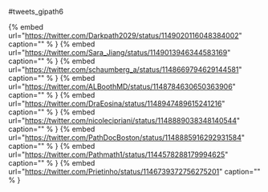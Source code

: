 #tweets_gipath6

{% embed url="https://twitter.com/Darkpath2029/status/1149020116048384002"  caption="" % }
{% embed url="https://twitter.com/Sara_Jiang/status/1149013946344583169"  caption="" % }
{% embed url="https://twitter.com/schaumberg_a/status/1148669794629144581"  caption="" % }
{% embed url="https://twitter.com/ALBoothMD/status/1148784630650363906"  caption="" % }
{% embed url="https://twitter.com/DraEosina/status/1148947489615241216"  caption="" % }
{% embed url="https://twitter.com/nicolecipriani/status/1148889038348140544"  caption="" % }
{% embed url="https://twitter.com/PathDocBoston/status/1148885916292931584"  caption="" % }
{% embed url="https://twitter.com/Pathmath1/status/1144578288179994625"  caption="" % }
{% embed url="https://twitter.com/Prietinho/status/1146739372756275201"  caption="" % }
